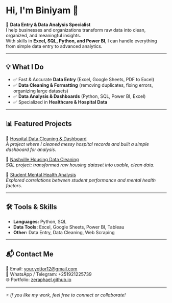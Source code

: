 # Hi, I'm Biniyam 👋  

🚀 **Data Entry & Data Analysis Specialist**  
I help businesses and organizations transform raw data into clean, organized, and meaningful insights.  
With skills in **Excel, SQL, Python, and Power BI**, I can handle everything from simple data entry to advanced analytics.  

---

## 💡 What I Do
- ✅ Fast & Accurate **Data Entry** (Excel, Google Sheets, PDF to Excel)
- ✅ **Data Cleaning & Formatting** (removing duplicates, fixing errors, organizing large datasets)
- ✅ **Data Analysis & Dashboards** (Python, SQL, Power BI, Excel)
- ✅ Specialized in **Healthcare & Hospital Data**

---

## 📊 Featured Projects
🔹 [Hospital Data Cleaning & Dashboard](https://github.com/Zeraphael/Top-100-Hospitals-in-africa)  
*A project where I cleaned messy hospital records and built a simple dashboard for analysis.*  

🔹 [Nashville Housing Data Cleaning](https://github.com/Zeraphael/nashville-housing-cleaning)  
*SQL project: transformed raw housing dataset into usable, clean data.*  

🔹 [Student Mental Health Analysis](https://github.com/Zeraphael/Students_Mental_Health_Analysis)  
*Explored correlations between student performance and mental health factors.*  

---

## 🛠️ Tools & Skills
- **Languages:** Python, SQL  
- **Data Tools:** Excel, Google Sheets, Power BI, Tableau  
- **Other:** Data Entry, Data Cleaning, Web Scraping  

---

## 📬 Contact Me
📩 Email: your.yottor12@gmail.com  
💬 WhatsApp / Telegram: +251921225739  
🌐 Portfolio: [zeraphael.github.io](https://zeraphael.github.io)  

---
⭐️ *If you like my work, feel free to connect or collaborate!*
